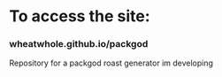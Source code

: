 # To access the site: 
### wheatwhole.github.io/packgod
Repository for a packgod roast generator im developing
